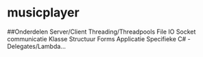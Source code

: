 # musicplayer

##Onderdelen
Server/Client
Threading/Threadpools
File IO
Socket communicatie
Klasse Structuur
Forms Applicatie
Specifieke C# - Delegates/Lambda...


